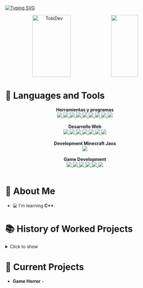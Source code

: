 [![Typing SVG](https://readme-typing-svg.demolab.com?font=Fira+Code&pause=1000&color=4CAF50&center=true&width=435&lines=Hello%2C+my+name+is+TobiDev;I%C2%B4m+17+years+old;I%C2%B4m+a+Game+Developer;I%C2%B4m+a+Web+%26+App+Developer;I%C2%B4m+a+Minecraft+Developer)](https://git.io/typing-svg)

<div align="center">
  <img width="49%" height="195px" src="https://github-readme-stats.vercel.app/api?username=tobidev1&show_icons=true&count_private=true&hide_border=true&title_color=4CAF50&icon_color=00bfbf&text_color=4CAF50&bg_color=0d1117" alt="TobiDev"/>
  <img width="41%" height="195px" src="https://github-readme-stats.vercel.app/api/top-langs/?username=tobidev1&layout=compact&hide_border=true&title_color=4CAF50&text_color=4CAF50&bg_color=0d1117"/>
</div>

# 🌟 Languages and Tools
<div style="display: flex; flex-direction: column; align-items: center;">
  <strong>Herramientas y programas</strong>
  <div>
    <a href="https://skillicons.dev">
      <img src="https://skillicons.dev/icons?i=git" />
      <img src="https://skillicons.dev/icons?i=linkedin" />
      <img src="https://skillicons.dev/icons?i=replit"/>
      <img src="https://skillicons.dev/icons?i=idea"/>
      <img src="https://skillicons.dev/icons?i=vscode"/>
      <img src="https://skillicons.dev/icons?i=heroku"/>
      <img src="https://skillicons.dev/icons?i=linux"/>
      <img src="https://skillicons.dev/icons?i=maven"/>
      <img src="https://skillicons.dev/icons?i=stackoverflow"/>
    </a>
  </div>
  <br />
  <strong>Desarrollo Web</strong>
  <div>
    <a href="https://skillicons.dev">
      <img src="https://skillicons.dev/icons?i=css"/>
      <img src="https://skillicons.dev/icons?i=js"/>
      <img src="https://skillicons.dev/icons?i=html"/>
      <img src="https://skillicons.dev/icons?i=tailwind"/>
      <img src="https://skillicons.dev/icons?i=bootstrap"/>
      <img src="https://skillicons.dev/icons?i=react"/>
      <img src="https://skillicons.dev/icons?i=astro"/>
    </a>
  </div>
  <br />
  <strong>Development Minecraft Java</strong>
  <div>
    <a href="https://skillicons.dev">
      <img src="https://skillicons.dev/icons?i=java"/>
    </a>
  </div>
  <br />
  <strong>Game Development</strong>
  <div>
    <a href="https://skillicons.dev">
      <img src="https://skillicons.dev/icons?i=godot" />
      <img src="https://skillicons.dev/icons?i=unity" />
      <img src="https://skillicons.dev/icons?i=unrealengine" />
      <img src="https://skillicons.dev/icons?i=blender" />
      <img src="https://skillicons.dev/icons?i=cs"/>
      <img src="https://skillicons.dev/icons?i=cpp"/>
    </a>
  </div>
</div>

<br />

# 🤵 About Me
- 💻 I'm learning **C++**.

# 📚 History of Worked Projects
<details>
   <summary>Click to show</summary>
   <ul>
     <li>⚔ Olympus Network - A Minecraft PvP Network based on HCF (Developer)</li>
     <li>⚔ DixPvP Network - A Minecraft PvP Network based on HCF (Developer)</li>
     <li>⚔ CentryHCF Network - A Minecraft PvP Network based on HCF (Developer)</li>
     <li>⚔ MininMC Network - A Minecraft PvP Network based on HCF (Developer)</li>
     <li>⚔ LivePvP Network - A Minecraft PvP Network based on HCF (Developer)</li>
     <li>⚔ ZenithMC Network - A Minecraft PvP Network based on HCF (Developer)</li>
     <li>⚔ InfernalMC Network - A Minecraft PvP Network based on HCF (Developer/Owner)</li>
     <li>⚔ SharkMC Network - A Minecraft PvP Network based on HCF & PvP Community (Developer)</li>
     <li>⚔ MoonWolf Network - A Minecraft PvP Network based on HCF (Developer)</li>
     <li>⚔ WaveHCF Network - A Minecraft PvP Network based on HCF (Developer)</li>
     <li>⚔ EvilMC Network - A Minecraft PvP Network based on HCF (Developer)</li>
     <li>⚔ AtlasMC Network - A Minecraft PvP And MineGames Network (Developer)</li>
   </ul>
</details>

# 🥂 Current Projects
- **Game Horror** - 
